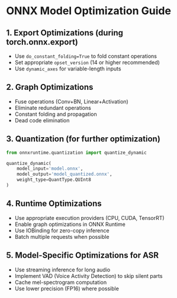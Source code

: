
# ONNX Model Optimization Guide

## 1. Export Optimizations (during torch.onnx.export)
- Use `do_constant_folding=True` to fold constant operations
- Set appropriate `opset_version` (14 or higher recommended)
- Use `dynamic_axes` for variable-length inputs

## 2. Graph Optimizations
- Fuse operations (Conv+BN, Linear+Activation)
- Eliminate redundant operations
- Constant folding and propagation
- Dead code elimination

## 3. Quantization (for further optimization)
```python
from onnxruntime.quantization import quantize_dynamic

quantize_dynamic(
    model_input='model.onnx',
    model_output='model_quantized.onnx',
    weight_type=QuantType.QUInt8
)
```

## 4. Runtime Optimizations
- Use appropriate execution providers (CPU, CUDA, TensorRT)
- Enable graph optimizations in ONNX Runtime
- Use IOBinding for zero-copy inference
- Batch multiple requests when possible

## 5. Model-Specific Optimizations for ASR
- Use streaming inference for long audio
- Implement VAD (Voice Activity Detection) to skip silent parts
- Cache mel-spectrogram computation
- Use lower precision (FP16) where possible
